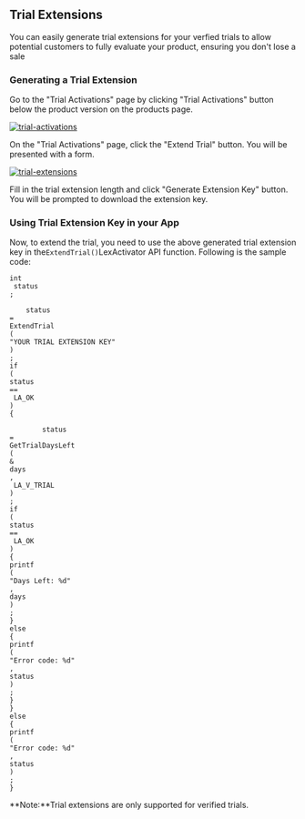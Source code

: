 ## Trial Extensions

You can easily generate trial extensions for your verfied trials to allow potential customers to fully evaluate your product, ensuring you don't lose a sale



### Generating a Trial Extension

Go to the "Trial Activations" page by clicking "Trial Activations" button below the product version on the products page.

[![](https://cryptlex.com/public/img/docs/products.png "trial-activations")](https://cryptlex.com/public/img/docs/products.png)

On the "Trial Activations" page, click the "Extend Trial" button. You will be presented with a form.

[![](https://cryptlex.com/public/img/docs/trial-extension.png "trial-extensions")](https://cryptlex.com/public/img/docs/trial-extension.png)

Fill in the trial extension length and click "Generate Extension Key" button. You will be prompted to download the extension key.

### Using Trial Extension Key in your App

Now, to extend the trial, you need to use the above generated trial extension key in the`ExtendTrial()`LexActivator API function. Following is the sample code:

```
int
 status
;

    status 
=
ExtendTrial
(
"YOUR TRIAL EXTENSION KEY"
)
;
if
(
status 
==
 LA_OK
)
{

        status 
=
GetTrialDaysLeft
(
&
days
,
 LA_V_TRIAL
)
;
if
(
status 
==
 LA_OK
)
{
printf
(
"Days Left: %d"
,
days
)
;
}
else
{
printf
(
"Error code: %d"
,
status
)
;
}
}
else
{
printf
(
"Error code: %d"
,
status
)
;
}
```

**Note:**Trial extensions are only supported for verified trials.

